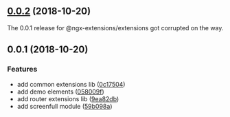 <a name="0.0.2"></a>
## [0.0.2](https://github.com/ngx-extensions/ngx-extensions/compare/0.0.1...0.0.2) (2018-10-20)

The 0.0.1 release for @ngx-extensions/extensions got corrupted on the way.

<a name="0.0.1"></a>
## 0.0.1 (2018-10-20)


### Features

* add common extensions lib ([0c17504](https://github.com/ngx-extensions/ngx-extensions/commit/0c17504))
* add demo elements ([058009f](https://github.com/ngx-extensions/ngx-extensions/commit/058009f))
* add router extensions lib ([9ea82db](https://github.com/ngx-extensions/ngx-extensions/commit/9ea82db))
* add screenfull module ([59b098a](https://github.com/ngx-extensions/ngx-extensions/commit/59b098a))



